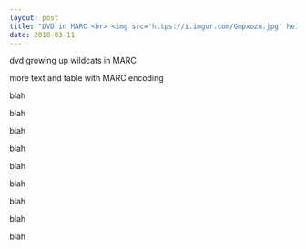 ```yaml
---
layout: post
title: "DVD in MARC <br> <img src='https://i.imgur.com/Gmpxozu.jpg' height='200' width='200'>"
date: 2018-03-11
---
```


<div class="show"> dvd growing up wildcats in MARC 
</div>

more text and table with MARC encoding

blah

blah

blah

blah

blah

blah

blah

blah

blah
